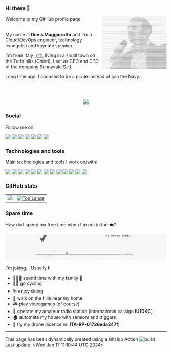 ### Hi there 👋 ###


Welcome to my GitHub profile page
<img width="40%" height="40%" align="right" src="https://raw.githubusercontent.com/denismaggior8/denismaggior8/master/img/ascii_denis.png"/><br/><br/>


My name is **Denis Maggiorotto** and I'm a Cloud/DevOps engineer, technology evangelist and keynote speaker.  

I'm from Italy 🇮🇹, living in a small town on the Turin hills (Chieri), I act as CEO and CTO of the company Sunnyvale S.r.l.

Long time ago, I choosed to be a pirate instead of join the Navy...

<br/><br/>

<div align="center">
   <img src="https://github-profile-trophy.vercel.app/?username=denismaggior8&theme=flat&no-frame=true&margin-w=30" />
</div>

### Social ###

Follow me on:

![](https://img.shields.io/badge/denismaggiorotto-informational?style=&logo=LinkedIn)
![](https://img.shields.io/badge/@denismaggior8-informational?style=&logo=Twitter&&color=1DA1F2&logoColor=white)
![](https://img.shields.io/badge/@sunnyvale__it-informational?style=&logo=Twitter&color=1DA1F2&logoColor=white)
![](https://img.shields.io/badge/Denis_Maggiorotto-informational?style=&logo=Strava&&color=orange&logoColor=white)
![](https://img.shields.io/badge/denismaggior8-informational?style=&logo=GitHub&&color=black&logoColor=white)
![](https://img.shields.io/badge/sunnyvale--it-informational?style=&logo=GitHub&&color=black&logoColor=white)
![](https://img.shields.io/badge/sunnyvale--academy-informational?style=&logo=GitHub&&color=black&logoColor=white)


### Technologies and tools ###

Main technologies and tools I work on/with:

![](https://img.shields.io/badge/OS-Linux-informational?style=flat&logo=linux&logoColor=white&color=2bbc8a)
![](https://img.shields.io/badge/Editor-IntelliJ_IDEA-informational?style=flat&logo=intellij-idea&logoColor=white&color=2bbc8a)
![](https://img.shields.io/badge/Code-Java-informational?style=flat&logo=java&logoColor=white&color=2bbc8a)
![](https://img.shields.io/badge/Code-Make-informational?style=flat&logo=cmake&logoColor=white&color=2bbc8a)
![](https://img.shields.io/badge/Shell-Bash-informational?style=flat&logo=gnu-bash&logoColor=white&color=2bbc8a)
![](https://img.shields.io/badge/Tools-PostgreSQL-informational?style=flat&logo=postgresql&logoColor=white&color=2bbc8a)
![](https://img.shields.io/badge/Tools-Docker-informational?style=flat&logo=docker&logoColor=white&color=2bbc8a)
![](https://img.shields.io/badge/Tools-Kubernetes-informational?style=flat&logo=kubernetes&logoColor=white&color=2bbc8a)
![](https://img.shields.io/badge/Tools-Red_Hat_OpenShift-informational?style=flat&logo=red-hat-open-shift&logoColor=white&color=2bbc8a)
![](https://img.shields.io/badge/Cloud-Google_Cloud_Platform-informational?style=flat&logo=google-cloud&logoColor=white&color=2bbc8a)
![](https://img.shields.io/badge/Cloud-AWS-informational?style=flat&logo=Amazon-aws&logoColor=white&color=2bbc8a)
![](https://img.shields.io/badge/Cloud-Oracle_Cloud_Platform-informational?style=flat&logo=Oracle&logoColor=white&color=2bbc8a)
![](https://img.shields.io/badge/Tools-Git-informational?style=flat&logo=Git&logoColor=white&color=2bbc8a)

### GitHub stats ###


 |   |    |  
 | ----- | ----- | 
 | <img src="https://github-readme-stats.vercel.app/api?username=denismaggior8"/>   | [![Top Langs](https://github-readme-stats.vercel.app/api/top-langs/?username=denismaggior8&layout=compact)](https://github.com/anuraghazra/github-readme-stats)   | 


### Spare time

How do I spend my free time when I'm not in the ☁️?

![T-rex](https://raw.githubusercontent.com/denismaggior8/denismaggior8/master/img/juego-google-chrome-offline1.gif)

I'm joking... Usually I: 

- 👩‍👧‍👦 spend time with my family  💖
- 🚴‍♂️ go cycling 
- ⛷️ enjoy skiing 
- 🚶 walk on the hills near my home
- 🎮 play videogames (of course) 
- 📡 operate my amateur radio station (international callsign **IU1DKC**)
- 🏠 automate my house with sensors and triggers
- 🚁 fly my drone (licence nr. **ITA-RP-01726eda247f**)

---
This page has been dynamically created using a GitHub Action ![build](https://img.shields.io/github/workflow/status/denismaggior8/denismaggior8/update)  
Last update: ⚡Wed Jan 17 11:10:44 UTC 2024⚡
